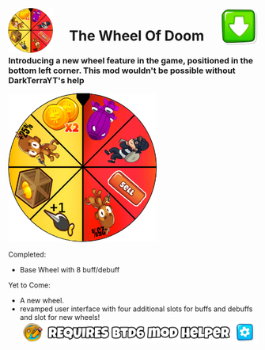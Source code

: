 <a href="https://github.com/Mattcy1/WheelOfDoom/releases/latest/download/WheelOfDoom.dll">
    <img align="left" alt="Icon" height="90" src="Icon.png">
    <img align="right" alt="Download" height="75" src="https://raw.githubusercontent.com/gurrenm3/BTD-Mod-Helper/master/BloonsTD6%20Mod%20Helper/Resources/DownloadBtn.png">
</a>

<h1 align="center">The Wheel Of Doom</h1>

### Introducing a new wheel feature in the game, positioned in the bottom left corner. This mod wouldn't be possible without DarkTerraYT's help

<p float="left">
    <img alt="The Wheel Of Doom" width="300" height="300" src="Icon.png"/>
</p>





Completed:

* Base Wheel with 8 buff/debuff

Yet to Come:

* A new wheel.
* revamped user interface with four additional slots for buffs and debuffs and slot for new wheels!
[![Requires BTD6 Mod Helper](https://raw.githubusercontent.com/gurrenm3/BTD-Mod-Helper/master/banner.png)](https://github.com/gurrenm3/BTD-Mod-Helper#readme)
